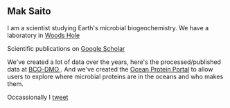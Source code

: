 ## Mak Saito 

I am a scientist studying Earth's microbial biogeochemistry. We have a laboratory in [Woods Hole](https://www2.whoi.edu/site/saito-lab/) 

Scientific publications on [Google Scholar](https://scholar.google.com/citations?hl=en&user=UYLjZe4AAAAJ)

We've created a lot of data over the years, here's the processed/published data at [BCO-DMO ](https://www.bco-dmo.org/person/50985). And we've created the [Ocean Protein Portal](https://proteinportal.whoi.edu/dashboard) to allow users to explore where microbial proteins are in the oceans and who makes them.

Occassionally I [tweet](https://twitter.com/makasaito?lang=en)






